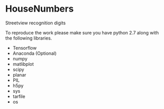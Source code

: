 # HouseNumbers
Streetview recognition digits


To reproduce the work please make sure you have python 2.7 along with the following libraries.

- Tensorflow
- Anaconda (Optional)
- numpy
- matlibplot
- scipy
- planar
- PIL
- h5py
- sys
- tarfile
- os
